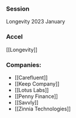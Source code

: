 
### Session
Longevity 2023 January

### Accel
[[Longevity]]

### Companies:
- [[Carefluent]]
- [[Keep Company]]
- [[Lotus Labs]]
- [[Penny Finance]]
- [[Savvly]]
- [[Zinnia Technologies]]


